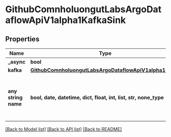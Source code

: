 # GithubComnholuongutLabsArgoDataflowApiV1alpha1KafkaSink


## Properties
Name | Type | Description | Notes
------------ | ------------- | ------------- | -------------
**_async** | **bool** |  | [optional] 
**kafka** | [**GithubComnholuongutLabsArgoDataflowApiV1alpha1Kafka**](GithubComnholuongutLabsArgoDataflowApiV1alpha1Kafka.md) |  | [optional] 
**any string name** | **bool, date, datetime, dict, float, int, list, str, none_type** | any string name can be used but the value must be the correct type | [optional]

[[Back to Model list]](../README.md#documentation-for-models) [[Back to API list]](../README.md#documentation-for-api-endpoints) [[Back to README]](../README.md)


